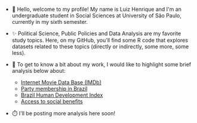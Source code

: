 - 👋 Hello, welcome to my profile! My name is Luiz Henrique and I'm an undergraduate student in Social Sciences at University of São Paulo, currently in my sixth semester. 

- ✨ Political Science, Public Policies and Data Analysis are my favorite study topics. Here, on my GitHub, you'll find some R code that explores datasets related to these topics (directly or indirectly, some more, some less).

- 👀 To get to know a bit about my work, I would like to highlight some brief analysis below about:
  - [Internet Movie Data Base (IMDb)](https://luizhenriquesb.github.io/explorando-IMDb/)
  - [Party membership in Brazil](https://luizhenriquesb.github.io/filiacao-partidaria-br-202307/)
  - [Brazil Human Development Index](https://luizhenriquesb.github.io/DataViz-de-olho-no-idhm/)
  - [Access to social benefits](https://luizhenriquesb.github.io/cgu_beneficios_sociais/)
 
- ⏱️ I'll be posting more analysis here soon!
<!---
luizhenriquesb/luizhenriquesb is a ✨ special ✨ repository because its `README.md` (this file) appears on your GitHub profile.
You can click the Preview link to take a look at your changes.
--->
